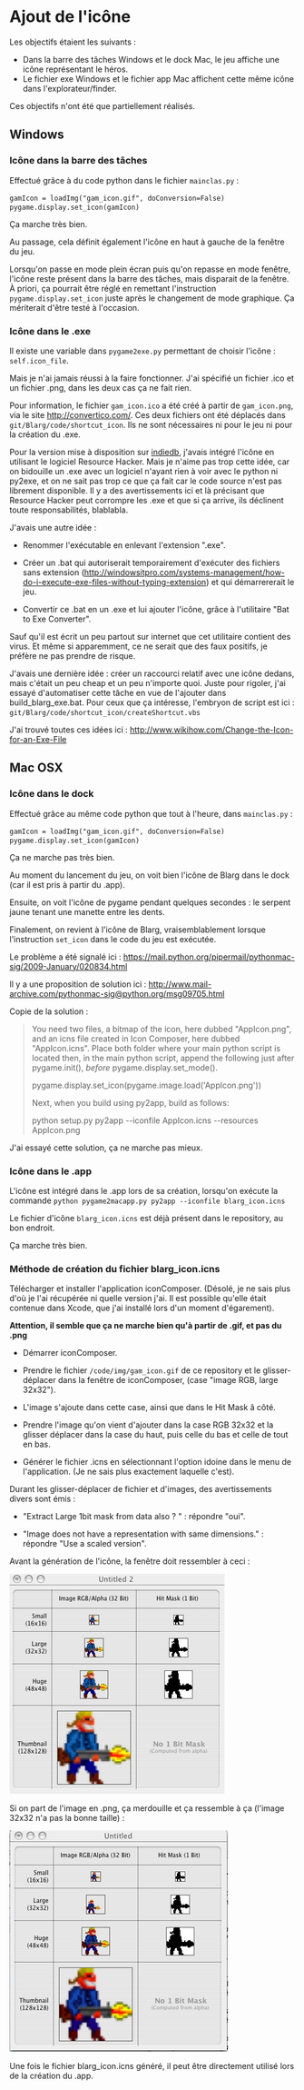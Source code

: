 # Ajout de l'icône

Les objectifs étaient les suivants :

 - Dans la barre des tâches Windows et le dock Mac, le jeu affiche une icône représentant le héros.
 - Le fichier exe Windows et le fichier app Mac affichent cette même icône dans l'explorateur/finder.

Ces objectifs n'ont été que partiellement réalisés.

## Windows

### Icône dans la barre des tâches

Effectué grâce à du code python dans le fichier `mainclas.py` :

    gamIcon = loadImg("gam_icon.gif", doConversion=False)
    pygame.display.set_icon(gamIcon)

Ça marche très bien.

Au passage, cela définit également l'icône en haut à gauche de la fenêtre du jeu.

Lorsqu'on passe en mode plein écran puis qu'on repasse en mode fenêtre, l'icône reste présent dans la barre des tâches, mais disparait de la fenêtre. À priori, ça pourrait être réglé en remettant l'instruction `pygame.display.set_icon` juste après le changement de mode graphique. Ça mériterait d'être testé à l'occasion.

### Icône dans le .exe

Il existe une variable dans `pygame2exe.py` permettant de choisir l'icône : `self.icon_file`.

Mais je n'ai jamais réussi à la faire fonctionner. J'ai spécifié un fichier .ico et un fichier .png, dans les deux cas ça ne fait rien.

Pour information, le fichier `gam_icon.ico` a été créé à partir de `gam_icon.png`, via le site http://convertico.com/. Ces deux fichiers ont été déplacés dans `git/Blarg/code/shortcut_icon`. Ils ne sont nécessaires ni pour le jeu ni pour la création du .exe.

Pour la version mise à disposition sur [indiedb](http://www.indiedb.com/games/blarg), j'avais intégré l'icône en utilisant le logiciel Resource Hacker. Mais je n'aime pas trop cette idée, car on bidouille un .exe avec un logiciel n'ayant rien à voir avec le python ni py2exe, et on ne sait pas trop ce que ça fait car le code source n'est pas librement disponible. Il y a des avertissements ici et là précisant que Resource Hacker peut corrompre les .exe et que si ça arrive, ils déclinent toute responsabilités, blablabla.

J'avais une autre idée :

 - Renommer l'exécutable en enlevant l'extension ".exe".

 - Créer un .bat qui autoriserait temporairement d'exécuter des fichiers sans extension (http://windowsitpro.com/systems-management/how-do-i-execute-exe-files-without-typing-extension) et qui démarrererait le jeu.

 - Convertir ce .bat en un .exe et lui ajouter l'icône, grâce à l'utilitaire "Bat to Exe Converter".

Sauf qu'il est écrit un peu partout sur internet que cet utilitaire contient des virus. Et même si apparemment, ce ne serait que des faux positifs, je préfère ne pas prendre de risque.

J'avais une dernière idée : créer un raccourci relatif avec une icône dedans, mais c'était un peu cheap et un peu n'importe quoi. Juste pour rigoler, j'ai essayé d'automatiser cette tâche en vue de l'ajouter dans build_blarg_exe.bat. Pour ceux que ça intéresse, l'embryon de script est ici : `git/Blarg/code/shortcut_icon/createShortcut.vbs`

J'ai trouvé toutes ces idées ici : http://www.wikihow.com/Change-the-Icon-for-an-Exe-File


## Mac OSX

### Icône dans le dock

Effectué grâce au même code python que tout à l'heure, dans `mainclas.py` :

    gamIcon = loadImg("gam_icon.gif", doConversion=False)
    pygame.display.set_icon(gamIcon)

Ça ne marche pas très bien.

Au moment du lancement du jeu, on voit bien l'icône de Blarg dans le dock (car il est pris à partir du .app).

Ensuite, on voit l'icône de pygame pendant quelques secondes : le serpent jaune tenant une manette entre les dents.

Finalement, on revient à l'icône de Blarg, vraisemblablement lorsque l'instruction `set_icon` dans le code du jeu est exécutée.

Le problème a été signalé ici : https://mail.python.org/pipermail/pythonmac-sig/2009-January/020834.html

Il y a une proposition de solution ici : http://www.mail-archive.com/pythonmac-sig@python.org/msg09705.html

Copie de la solution :

> You need two files, a bitmap of the icon, here dubbed "AppIcon.png",
> and an icns file created in Icon Composer, here dubbed "AppIcon.icns".
> Place both folder where your main python script is located then, in
> the main python script, append the following just after pygame.init(),
> *before* pygame.display.set_mode().
>
> pygame.display.set_icon(pygame.image.load('AppIcon.png'))
>
> Next, when you build using py2app, build as follows:
>
> python setup.py py2app --iconfile AppIcon.icns --resources AppIcon.png

J'ai essayé cette solution, ça ne marche pas mieux.

### Icône dans le .app

L'icône est intégré dans le .app lors de sa création, lorsqu'on exécute la commande 
`python pygame2macapp.py py2app --iconfile blarg_icon.icns`

Le fichier d'icône `blarg_icon.icns` est déjà présent dans le repository, au bon endroit.

Ça marche très bien.

### Méthode de création du fichier blarg_icon.icns

Télécharger et installer l'application iconComposer. (Désolé, je ne sais plus d'où je l'ai récupérée ni quelle version j'ai. Il est possible qu'elle était contenue dans Xcode, que j'ai installé lors d'un moment d'égarement).

**Attention, il semble que ça ne marche bien qu'à partir de .gif, et pas du .png**

 - Démarrer iconComposer.

 - Prendre le fichier `/code/img/gam_icon.gif` de ce repository et le glisser-déplacer dans la fenêtre de iconComposer, (case "image RGB, large 32x32").

 - L'image s'ajoute dans cette case, ainsi que dans le Hit Mask â côté.

 - Prendre l'image qu'on vient d'ajouter dans la case RGB 32x32 et la glisser déplacer dans la case du haut, puis celle du bas et celle de tout en bas.

 - Générer le fichier .icns en sélectionnant l'option idoine dans le menu de l'application. (Je ne sais plus exactement laquelle c'est).

Durant les glisser-déplacer de fichier et d'images, des avertissements divers sont émis : 

 - "Extract Large 1bit mask from data also ? " : répondre "oui".

 - "Image does not have a representation with same dimensions." : répondre "Use a scaled version".

Avant la génération de l'icône, la fenêtre doit ressembler à ceci :

![screenshot iconComposer gif](https://raw.githubusercontent.com/darkrecher/Blarg/master/doc_diverses/logo_icones/screenshot_iconComposer_gif.jpg)

Si on part de l'image en .png, ça merdouille et ça ressemble à ça (l'image 32x32 n'a pas la bonne taille) :

![screenshot iconComposer png](https://raw.githubusercontent.com/darkrecher/Blarg/master/doc_diverses/logo_icones/screenshot_iconComposer.jpg)

Une fois le fichier blarg_icon.icns généré, il peut être directement utilisé lors de la création du .app.
